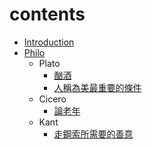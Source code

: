 # contents

* [Introduction](README.md)
* [Philo](philo.md)
  * Plato
    * [酗酒](20180807-gift-of-Dionysus.md)
    * [人稱為美最重要的條件](20181001-Edith-Hamilton.md)   
  * Cicero
    * [論老年](20181121-cicero-on-old.md)  
  * Kant
    * [走鋼索所需要的善意](btw-Leibniz-and-hume.md)

